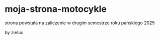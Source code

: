 # moja-strona-motocykle
strona powstała na zaliczenie w drugim semestrze
roku pańskiego 2025

by zieluu
